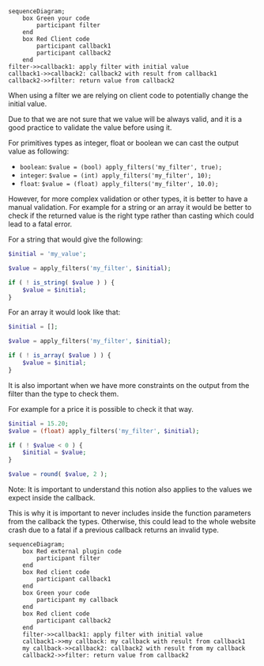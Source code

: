 ```mermaid
sequenceDiagram;
    box Green your code
        participant filter
    end
    box Red Client code
        participant callback1
        participant callback2
    end
filter->>callback1: apply filter with initial value
callback1->>callback2: callback2 with result from callback1
callback2->>filter: return value from callback2
```

When using a filter we are relying on client code to potentially change the initial value.

Due to that we are not sure that we value will be always valid, and it is a good practice to validate the value before using it.

For primitives types as integer, float or boolean we can cast the output value as following:
- `boolean`: `$value = (bool) apply_filters('my_filter', true);`
- `integer`: `$value = (int) apply_filters('my_filter', 10);`
- `float`: `$value = (float) apply_filters('my_filter', 10.0);`

However, for more complex validation or other types, it is better to have a manual validation.
For example for a string or an array it would be better to check if the returned value is the right type rather than casting which could lead to a fatal error.

For a string that would give the following:
```php
$initial = 'my_value';

$value = apply_filters('my_filter', $initial);

if ( ! is_string( $value ) ) {
    $value = $initial;
}
```

For an array it would look like that:
```php
$initial = [];

$value = apply_filters('my_filter', $initial);

if ( ! is_array( $value ) ) {
    $value = $initial;
}
```

It is also important when we have more constraints on the output from the filter than the type to check them.

For example for a price it is possible to check it that way.
```php
$initial = 15.20;
$value = (float) apply_filters('my_filter', $initial);

if ( ! $value < 0 ) {
    $initial = $value;
}

$value = round( $value, 2 );

```

Note: It is important to understand this notion also applies to the values we expect inside the callback.

This is why it is important to never includes inside the function parameters from the callback the types. Otherwise, this could lead to the whole website crash due to a fatal if a previous callback returns an invalid type.

```mermaid
sequenceDiagram;
    box Red external plugin code
        participant filter
    end
    box Red client code
        participant callback1
    end
    box Green your code
        participant my callback
    end
    box Red client code
        participant callback2
    end
    filter->>callback1: apply filter with initial value
    callback1->>my callback: my callback with result from callback1
    my callback->>callback2: callback2 with result from my callback
    callback2->>filter: return value from callback2
```
